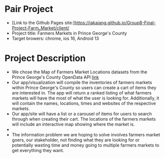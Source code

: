 
# Pair Project
- [Link to the Github Pages site:]https://iakaiang.github.io/Group8-Final-Project-Farm_Market/client/
- Project title: Farmers Markets in Prince George's County 
- Target browers: chrome, ios 16, Android 13

# Project Description
- We chose the Map of Farmers Market Locations datasets from the Prince George's County
OpenData API [link](https://data.princegeorgescountymd.gov/Community/Map-of-Farmers-Market-locations/bfif-wvjj)
- Our app/visualization will compile the inventories of farmers markets within Prince George's
County so users can create a cart of items they are interested in. The app will return a ranked
listing of what farmers markets will have the most of what the user is looking for. Additionally, it
will contain the names, locations, times and websites of the respective markets.
- Our app/site will have a list or a carousel of items for users to search through when creating
their cart. The locations of the farmers markets will include an interactive map showing where
the market is.
- 
- The information problem we are hoping to solve involves farmers market goers, our stakeholder,
not finding what they are looking for or potentially wasting time and money going to multiple
farmers markets to get everything they want.

